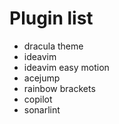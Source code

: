 # Plugin list

- dracula theme
- ideavim
- ideavim easy motion
- acejump
- rainbow brackets
- copilot
- sonarlint
